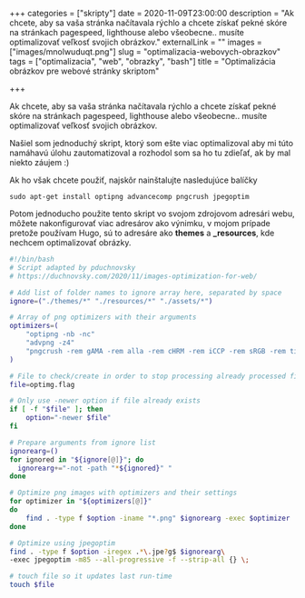 +++
categories = ["skripty"]
date = 2020-11-09T23:00:00
description = "Ak chcete, aby sa vaša stránka načítavala rýchlo a chcete získať pekné skóre na stránkach pagespeed, lighthouse alebo všeobecne.. musíte optimalizovať veľkosť svojich obrázkov."
externalLink = ""
images = ["images/mnolwuduqt.png"]
slug = "optimalizacia-webovych-obrazkov"
tags = ["optimalizacia", "web", "obrazky", "bash"]
title = "Optimalizácia obrázkov pre webové stránky skriptom"

+++

Ak chcete, aby sa vaša stránka načítavala rýchlo a chcete získať pekné skóre na stránkach pagespeed, lighthouse alebo všeobecne.. musíte optimalizovať veľkosť svojich obrázkov.

Našiel som jednoduchý skript, ktorý som ešte viac optimalizoval aby mi túto namáhavú úlohu zautomatizoval a rozhodol som sa ho tu zdieľať, ak by mal niekto záujem :)

Ak ho však chcete použiť, najskôr nainštalujte nasledujúce balíčky

`sudo apt-get install optipng advancecomp pngcrush jpegoptim`

Potom jednoducho použite tento skript vo svojom zdrojovom adresári webu, môžete nakonfigurovať viac adresárov ako výnimku, v mojom prípade pretože používam Hugo, sú to adresáre ako **themes** a **\_resources**, kde nechcem optimalizovať obrázky.

```bash
#!/bin/bash
# Script adapted by pduchnovsky
# https://duchnovsky.com/2020/11/images-optimization-for-web/

# Add list of folder names to ignore array here, separated by space
ignore=("./themes/*" "./resources/*" "./assets/*")

# Array of png optimizers with their arguments
optimizers=(
    "optipng -nb -nc"
    "advpng -z4"
    "pngcrush -rem gAMA -rem alla -rem cHRM -rem iCCP -rem sRGB -rem time -ow"
)

# File to check/create in order to stop processing already processed files since last run.
file=optimg.flag

# Only use -newer option if file already exists
if [ -f "$file" ]; then
    option="-newer $file"
fi

# Prepare arguments from ignore list
ignorearg=()
for ignored in "${ignore[@]}"; do
  ignorearg+="-not -path "*${ignored}" "
done

# Optimize png images with optimizers and their settings
for optimizer in "${optimizers[@]}"
do
    find . -type f $option -iname "*.png" $ignorearg -exec $optimizer  {} \;
done

# Optimize using jpegoptim
find . -type f $option -iregex .*\.jpe?g$ $ignorearg\
-exec jpegoptim -m85 --all-progressive -f --strip-all {} \;

# touch file so it updates last run-time
touch $file
```

